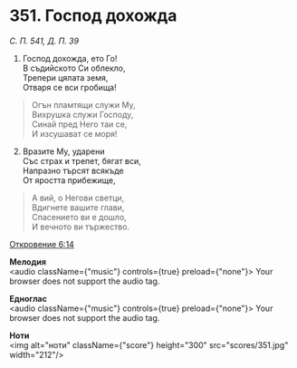 # 351. Господ дохожда

_С. П. 541, Д. П. 39_

1. Господ дохожда, ето Го!  
В съдийското Си облекло,  
Трепери цялата земя,  
Отваря се вси гробища!  

> Огън пламтящи служи Му,  
> Вихрушка служи Господу,  
> Синай пред Него таи се,  
> И изсушават се моря!

2. Вразите Му, ударени  
Със страх и трепет, бягат вси,  
Напразно търсят всякъде  
От яростта прибежище,  

> А вий, о Негови светци,  
> Вдигнете вашите глави,  
> Спасението ви е дошло,  
> И вечното ви тържество.

[Откровение 6:14](http://biblia.bg/index.php?k=66&g=6&s=14)

**Мелодия**  
<audio className={"music"} controls={true} preload={"none"}>
    <source src="mp3/351.mp3" type="audio/mpeg"/>
    Your browser does not support the audio tag.
</audio>

**Едноглас**  
<audio className={"music"} controls={true} preload={"none"}>
    <source src="transp/351.mp3" type="audio/mpeg"/>
    Your browser does not support the audio tag.
</audio>

**Ноти**  
<img alt="ноти" className={"score"} height="300" src="scores/351.jpg" width="212"/>
